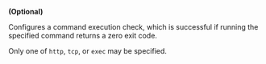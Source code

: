 **(Optional)**

Configures a command execution check, which is successful if running
the specified command returns a zero exit code.

Only one of `http`, `tcp`, or `exec` may be specified.